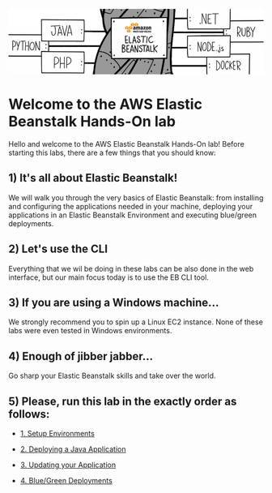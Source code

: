 ![lts logo](images/elasticbeanstalk.png)

# Welcome to the AWS Elastic Beanstalk Hands-On lab

Hello and welcome to the AWS Elastic Beanstalk Hands-On lab! Before starting this labs, there are a few things that you should know:

## 1) It's all about Elastic Beanstalk!

We will walk you through the very basics of Elastic Beanstalk: from installing and configuring the applications needed in your machine, deploying your applications in an Elastic Beanstalk Environment and executing blue/green deployments.

## 2) Let's use the CLI

Everything that we wil be doing in these labs can be also done in the web interface, but our main focus today is to use the EB CLI tool.

## 3) If you are using a Windows machine...

We strongly recommend you to spin up a Linux EC2 instance. None of these labs were even tested in Windows environments.

## 4) Enough of jibber jabber...

Go sharp your Elastic Beanstalk skills and take over the world.

## 5) Please, run this lab in the exactly order as follows:

* [1. Setup Environments](01-SetupEnvironment)

* [2. Deploying a Java Application](02-DeployJavaApp)

* [3. Updating your Application](03-UpdatingApplication)

* [4. Blue/Green Deployments](04-BlueGreenDeployments)
